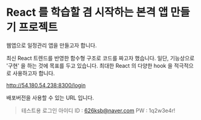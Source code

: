 # React 를 학습할 겸 시작하는 본격 앱 만들기 프로젝트
웹앱으로 일정관리 앱을 만들고자 합니다.

최신 React 트렌드를 반영한 함수형 구조로 코드를 짜고자 했습니다.
일단, 기능상으로 '구현' 을 하는 것에 목표를 두고 있습니다. 
최대한 React 의 다양한 hook 을 적극적으로 사용하고자 합니다.

http://54.180.54.238:8300/login

배포버전을 사용할 수 있는 URL 입니다.
> 테스트용 로그인 아이디
> ID : 626ksb@naver.com
> PW : 1q2w3e4r!
